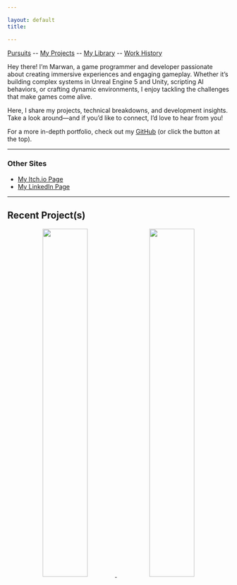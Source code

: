 ```yaml
---

layout: default
title: 

---
```


[Pursuits](activedev.md)  --  [My Projects](projects.md)  --  [My Library](mylib.md)  --  [Work History](work-history.md)

Hey there!
I’m Marwan, a game programmer and developer passionate about creating immersive experiences and engaging gameplay. Whether it’s building complex systems in Unreal Engine 5 and Unity, scripting AI behaviors, or crafting dynamic environments, I enjoy tackling the challenges that make games come alive.

Here, I share my projects, technical breakdowns, and development insights. Take a look around—and if you’d like to connect, I’d love to hear from you!

For a more in-depth portfolio, check out my [GitHub](https://github.com/mcharafeddinedev/GameDev-Portfolio) (or click the button at the top).


---


### Other Sites

- [My Itch.io Page](https://goldleafinteractive.itch.io)  
- [My LinkedIn Page](https://www.linkedin.com/in/marwan-charafeddine-213065155)  

---


## Recent Project(s)

<p align="center">
  <a href="https://www.youtube.com/watch?v=GfrDt166KZI">
    <img src="https://img.youtube.com/vi/GfrDt166KZI/0.jpg" width="45%" />
  </a>
  &nbsp;&nbsp;
  <a href="https://www.youtube.com/watch?v=Z-7c43uqa5s">
    <img src="https://img.youtube.com/vi/Z-7c43uqa5s/0.jpg" width="45%" />
  </a>
</p>

